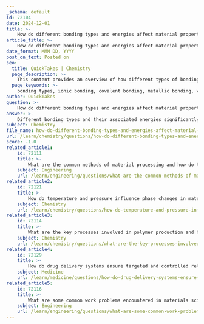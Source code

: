 ```yaml
---
_schema: default
id: 72104
date: 2024-12-01
title: >-
    How do different bonding types and energies affect material properties?
article_title: >-
    How do different bonding types and energies affect material properties?
date_format: MMM DD, YYYY
post_on_text: Posted on
seo:
  title: QuickTakes | Chemistry
  page_description: >-
    This content provides an overview of how different types of bonding and their energies affect the properties of materials, including their hardness, melting and boiling points, electrical conductivity, and implications for material selection in engineering.
  page_keywords: >-
    bonding types, ionic bonding, covalent bonding, metallic bonding, van der Waals bonding, bond energy, material properties, hardness, melting points, boiling points, solubility, electrical conductivity, material selection, engineering, ceramics, polymers, metals
author: QuickTakes
question: >-
    How do different bonding types and energies affect material properties?
answer: >-
    Different bonding types and their associated energies significantly influence the properties of materials. Here’s a detailed overview of how these factors affect material characteristics:\n\n1. **Types of Bonding**:\n   - **Ionic Bonding**: Common in ceramics, ionic bonds are formed through the electrostatic attraction between positively and negatively charged ions. This type of bonding typically results in materials that are hard and brittle, with high melting and boiling points. For example, aluminum oxide (Al₂O₃) has a melting temperature of 2054 °C, while magnesium oxide (MgO) has an even higher melting point of 2852 °C, indicating the strength of ionic bonds.\n   - **Covalent Bonding**: Found in polymers and covalent solids, this type of bonding involves the sharing of electron pairs between atoms. Covalent bonds can lead to materials with varying properties depending on the network structure. For instance, diamond, a covalent solid, exhibits exceptional hardness due to its three-dimensional network of strong covalent bonds.\n   - **Metallic Bonding**: Characteristic of metals, metallic bonding involves a 'sea of delocalized electrons' that allows for electrical conductivity and malleability. The presence of these delocalized electrons contributes to the ductility and thermal conductivity of metals.\n   - **Van der Waals Bonding**: This type of bonding is weaker and occurs in molecular solids. It affects properties such as solubility and melting points, making these materials generally softer and more flexible compared to those with stronger bonds.\n\n2. **Bond Energy**:\n   - Bond energy is the amount of energy required to break a bond between atoms. Higher bond energies typically correlate with stronger bonds, which in turn influence the mechanical properties of materials. For example, materials with high bond energies tend to have higher hardness and melting points, while those with lower bond energies may be more ductile and less resistant to deformation.\n\n3. **Physical Properties**:\n   - The type of bonding and the associated bond energies directly impact various physical properties of materials, including:\n     - **Hardness**: Materials with strong ionic or covalent bonds tend to be harder.\n     - **Melting and Boiling Points**: Stronger bonds lead to higher melting and boiling points, as seen in ceramics and covalent solids.\n     - **Solubility**: Ionic compounds may dissolve in polar solvents, while covalent compounds may not, affecting their applications in various environments.\n     - **Electrical Conductivity**: Metals exhibit high conductivity due to metallic bonding, while ionic compounds conduct electricity only when molten or dissolved in solution.\n\n4. **Material Selection**:\n   - Understanding the relationship between bonding types, bond energies, and material properties is crucial for engineers and scientists. This knowledge allows for the selection of appropriate materials for specific applications, ensuring that the desired mechanical and physical properties are achieved.\n\nIn summary, the type of bonding and the energies associated with these bonds are fundamental in determining the properties of materials, influencing their applications in engineering and technology.
subject: Chemistry
file_name: how-do-different-bonding-types-and-energies-affect-material-properties.md
url: /learn/chemistry/questions/how-do-different-bonding-types-and-energies-affect-material-properties
score: -1.0
related_article1:
    id: 72111
    title: >-
        What are the common methods of material processing and how do they influence material transformations?
    subject: Engineering
    url: /learn/engineering/questions/what-are-the-common-methods-of-material-processing-and-how-do-they-influence-material-transformations
related_article2:
    id: 72121
    title: >-
        How do temperature and pressure influence phase changes in materials?
    subject: Chemistry
    url: /learn/chemistry/questions/how-do-temperature-and-pressure-influence-phase-changes-in-materials
related_article3:
    id: 72114
    title: >-
        What are the key processes involved in polymer production and how do they affect polymer properties?
    subject: Chemistry
    url: /learn/chemistry/questions/what-are-the-key-processes-involved-in-polymer-production-and-how-do-they-affect-polymer-properties
related_article4:
    id: 72129
    title: >-
        How do drug delivery systems ensure targeted and controlled release of medication?
    subject: Medicine
    url: /learn/medicine/questions/how-do-drug-delivery-systems-ensure-targeted-and-controlled-release-of-medication
related_article5:
    id: 72116
    title: >-
        What are some common work problems encountered in materials science and engineering?
    subject: Engineering
    url: /learn/engineering/questions/what-are-some-common-work-problems-encountered-in-materials-science-and-engineering
---
```


&nbsp;
